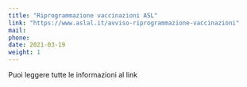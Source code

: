 ```yaml
---
title: "Riprogrammazione vaccinazioni ASL"
link: "https://www.aslal.it/avviso-riprogrammazione-vaccinazioni"
mail: 
phone: 
date: 2021-03-19
weight: 1
---
```


Puoi leggere tutte le informazioni al link 
